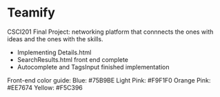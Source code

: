 # Teamify

CSCI201 Final Project: networking platform that connnects the ones with ideas and the ones with the skills.

- Implementing Details.html 
- SearchResults.html front end complete
- Autocomplete and TagsInput finished implementation 

Front-end color guide:
Blue: #75B9BE
Light Pink: #F9F1F0
Orange Pink: #EE7674
Yellow: #F5C396
